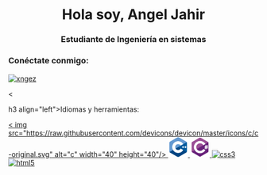 <h1 align="center">Hola soy, Angel Jahir</h1>
<h3 align="center">Estudiante de Ingeniería en sistemas</h3>

<h3 align="left">Conéctate conmigo:</h3>
<p align="left">
<a href="https://instagram.com/xngez" target="blank"><img align="center" src="https://raw.githubusercontent.com/rahuldkjain /github-profile-readme-generator/master/src/images/icons/Social/instagram.svg" alt="xngez" height="30" width="40" /></a> </p>
<

h3 align="left">Idiomas y herramientas:</h3>
<p align="left"> <a href="https://www.cprogramming.com/" target="_blank" rel="noreferrer"> < img src="https://raw.githubusercontent.com/devicons/devicon/master/icons/c/c-original.svg" alt="c" width="40" height="40"/> </a > <a href="https://www.w3schools.com/cpp/" target="_blank" rel="noreferrer"> <img src="https://raw.githubusercontent.com/devicons/devicon/master /icons/cplusplus/cplusplus-original.svg" alt="cplusplus" width="40" height="40"/> </a> <a href="https://www.w3schools.com/cs/" target="_blank" rel="noreferrer"> <img src="https://raw.githubusercontent.com/devicons/devicon/master/icons/csharp/csharp-original.svg" alt="csharp" width=" 40" altura="40"/> </a> <a href="https://www.w3schools.com/css/" target="_blank" rel="noreferrer"> <img src="https:/ /raw.githubusercontent.com/devicons/devicon/master/icons/css3/css3-original-wordmark.svg" alt="css3" width="40" height="40"/> </a> <a href= "https://www.w3.org/html/" target="_blank" rel="noreferrer"> <img src="https://raw.githubusercontent.com/devicons/devicon/master/icons/html5/ html5-original-wordmark.svg" alt="html5" width="40" height="40"/> </a> </p>

